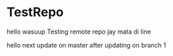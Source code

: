 # TestRepo
hello wasuup
Testing remote repo
jay mata di line

hello next update on master after updating on branch 1
